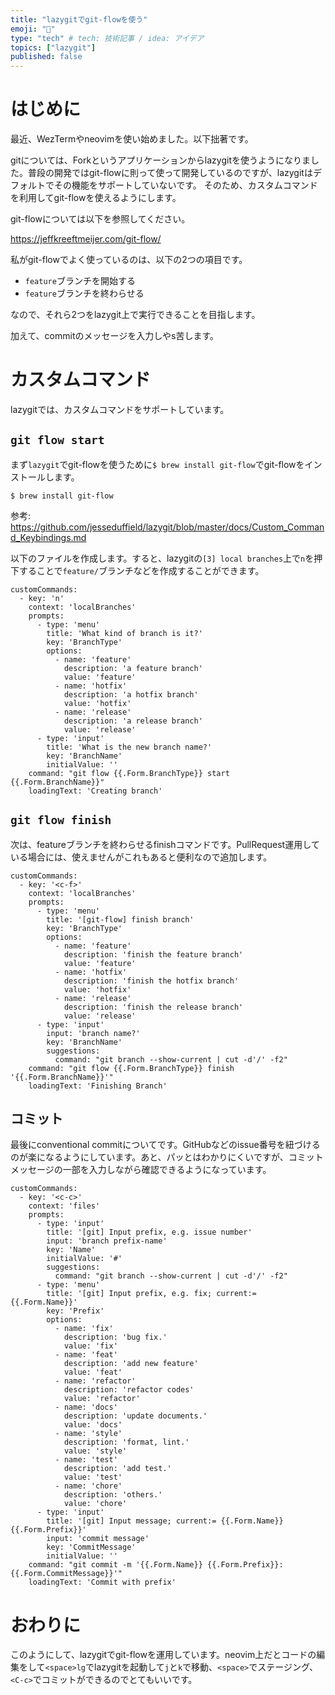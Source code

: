 ```yaml
---
title: "lazygitでgit-flowを使う"
emoji: "🙆"
type: "tech" # tech: 技術記事 / idea: アイデア
topics: ["lazygit"]
published: false
---
```



# はじめに

最近、WezTermやneovimを使い始めました。以下拙著です。

gitについては、Forkというアプリケーションからlazygitを使うようになりました。普段の開発ではgit-flowに則って使って開発しているのですが、lazygitはデフォルトでその機能をサポートしていないです。
そのため、カスタムコマンドを利用してgit-flowを使えるようにします。

git-flowについては以下を参照してください。

https://jeffkreeftmeijer.com/git-flow/

私がgit-flowでよく使っているのは、以下の2つの項目です。

- `feature`ブランチを開始する
- `feature`ブランチを終わらせる

なので、それら2つをlazygit上で実行できることを目指します。

加えて、commitのメッセージを入力しやs苦します。

# カスタムコマンド

lazygitでは、カスタムコマンドをサポートしています。

## `git flow start`


まず`lazygit`でgit-flowを使うために`$ brew install git-flow`でgit-flowをインストールします。

```shell
$ brew install git-flow
```


参考: https://github.com/jesseduffield/lazygit/blob/master/docs/Custom_Command_Keybindings.md


以下のファイルを作成します。すると、lazygitの`[3] local branches`上で`n`を押下することで`feature/`ブランチなどを作成することができます。

```yaml: ~/Libirary/Application Support/lazygit/config.yml
customCommands:
  - key: 'n'
    context: 'localBranches'
    prompts:
      - type: 'menu'
        title: 'What kind of branch is it?'
        key: 'BranchType'
        options:
          - name: 'feature'
            description: 'a feature branch'
            value: 'feature'
          - name: 'hotfix'
            description: 'a hotfix branch'
            value: 'hotfix'
          - name: 'release'
            description: 'a release branch'
            value: 'release'
      - type: 'input'
        title: 'What is the new branch name?'
        key: 'BranchName'
        initialValue: ''
    command: "git flow {{.Form.BranchType}} start {{.Form.BranchName}}"
    loadingText: 'Creating branch'
```

## `git flow finish`

次は、featureブランチを終わらせるfinishコマンドです。PullRequest運用している場合には、使えませんがこれもあると便利なので追加します。

```yaml: ~/Libirary/Application Support/lazygit/config.yml
customCommands:
  - key: '<c-f>'
    context: 'localBranches'
    prompts:
      - type: 'menu'
        title: '[git-flow] finish branch'
        key: 'BranchType'
        options:
          - name: 'feature'
            description: 'finish the feature branch'
            value: 'feature'
          - name: 'hotfix'
            description: 'finish the hotfix branch'
            value: 'hotfix'
          - name: 'release'
            description: 'finish the release branch'
            value: 'release'
      - type: 'input'
        input: 'branch name?'
        key: 'BranchName'
        suggestions:
          command: "git branch --show-current | cut -d'/' -f2"
    command: "git flow {{.Form.BranchType}} finish '{{.Form.BranchName}}'"
    loadingText: 'Finishing Branch'
```


## コミット

最後にconventional commitについてです。GitHubなどのissue番号を紐づけるのが楽になるようにしています。あと、パッとはわかりにくいですが、コミットメッセージの一部を入力しながら確認できるようになっています。

```yaml: ~/Libirary/Application Support/lazygit/config.yml
customCommands:
  - key: '<c-c>'
    context: 'files'
    prompts:
      - type: 'input'
        title: '[git] Input prefix, e.g. issue number'
        input: 'branch prefix-name'
        key: 'Name'
        initialValue: '#'
        suggestions:
          command: "git branch --show-current | cut -d'/' -f2"
      - type: 'menu'
        title: '[git] Input prefix, e.g. fix; current:= {{.Form.Name}}'
        key: 'Prefix'
        options:
          - name: 'fix'
            description: 'bug fix.'
            value: 'fix'
          - name: 'feat'
            description: 'add new feature'
            value: 'feat'
          - name: 'refactor'
            description: 'refactor codes'
            value: 'refactor'
          - name: 'docs'
            description: 'update documents.'
            value: 'docs'
          - name: 'style'
            description: 'format, lint.'
            value: 'style'
          - name: 'test'
            description: 'add test.'
            value: 'test'
          - name: 'chore'
            description: 'others.'
            value: 'chore'
      - type: 'input'
        title: '[git] Input message; current:= {{.Form.Name}} {{.Form.Prefix}}'
        input: 'commit message'
        key: 'CommitMessage'
        initialValue: ''
    command: "git commit -m '{{.Form.Name}} {{.Form.Prefix}}: {{.Form.CommitMessage}}'"
    loadingText: 'Commit with prefix'
```

# おわりに

このようにして、lazygitでgit-flowを運用しています。neovim上だとコードの編集をして`<space>lg`でlazygitを起動して`j`と`k`で移動、`<space>`でステージング、`<C-c>`でコミットができるのでとてもいいです。



